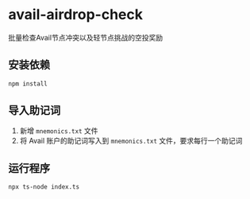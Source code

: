 # avail-airdrop-check
批量检查Avail节点冲突以及轻节点挑战的空投奖励

## 安装依赖
```bash
npm install
```

## 导入助记词
1. 新增 `mnemonics.txt` 文件
2. 将 Avail 账户的助记词写入到  `mnemonics.txt` 文件，要求每行一个助记词

## 运行程序
```bash
npx ts-node index.ts
```